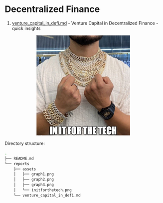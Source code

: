 # Decentralized Finance

1. [venture_capital_in_defi.md](reports/venture_capital_in_defi.md) - Venture Capital in Decentralized Finance - quick insights

<p align="center">
  <img width="300" height="320" src="reports/assets/initforthetech.png">
</p>

Directory structure:

```bash
.
├── README.md
└── reports
    ├── assets
    │   ├── graph1.png
    │   ├── graph2.png
    │   ├── graph3.png
    │   └── initforthetech.png
    └── venture_capital_in_defi.md
```
